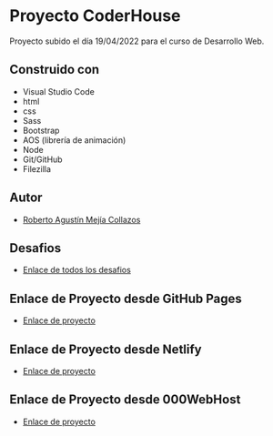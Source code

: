 # Proyecto CoderHouse

Proyecto subido el día 19/04/2022 para el curso de Desarrollo Web.

## Construido con

- Visual Studio Code
- html
- css
- Sass
- Bootstrap
- AOS (librería de animación)
- Node
- Git/GitHub
- Filezilla



## Autor

- [Roberto Agustín Mejía Collazos](https://github.com/RobertoMejiaCollazos)

## Desafios

- [Enlace de todos los desafios](https://github.com/robermejia/desafiosDesarrolloWeb/tree/main/DESAFIOS)

## Enlace de Proyecto desde GitHub Pages

- [Enlace de proyecto](https://robermejia.github.io/desafiosDesarrolloWeb/)

## Enlace de Proyecto desde Netlify

- [Enlace de proyecto](https://robertomejia-proyecto-coderhouse.netlify.app/)

## Enlace de Proyecto desde 000WebHost

- [Enlace de proyecto](https://proyecto--coderhouse.000webhostapp.com/)